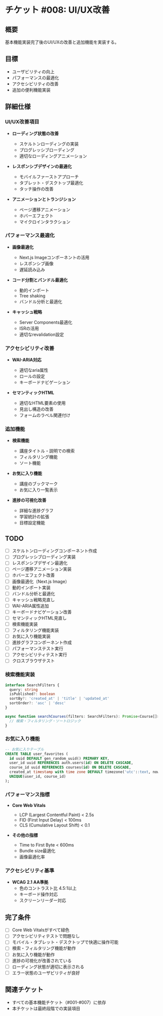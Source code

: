 # チケット #008: UI/UX改善

## 概要
基本機能実装完了後のUI/UXの改善と追加機能を実装する。

## 目標
- ユーザビリティの向上
- パフォーマンスの最適化
- アクセシビリティの改善
- 追加の便利機能実装

## 詳細仕様

### UI/UX改善項目
- **ローディング状態の改善**
  - スケルトンローディングの実装
  - プログレッシブローディング
  - 適切なローディングアニメーション

- **レスポンシブデザインの最適化**
  - モバイルファーストアプローチ
  - タブレット・デスクトップ最適化
  - タッチ操作の改善

- **アニメーションとトランジション**
  - ページ遷移アニメーション
  - ホバーエフェクト
  - マイクロインタラクション

### パフォーマンス最適化
- **画像最適化**
  - Next.js Imageコンポーネントの活用
  - レスポンシブ画像
  - 遅延読み込み

- **コード分割とバンドル最適化**
  - 動的インポート
  - Tree shaking
  - バンドル分析と最適化

- **キャッシュ戦略**
  - Server Components最適化
  - ISRの活用
  - 適切なrevalidation設定

### アクセシビリティ改善
- **WAI-ARIA対応**
  - 適切なaria属性
  - ロールの設定
  - キーボードナビゲーション

- **セマンティックHTML**
  - 適切なHTML要素の使用
  - 見出し構造の改善
  - フォームのラベル関連付け

### 追加機能
- **検索機能**
  - 講座タイトル・説明での検索
  - フィルタリング機能
  - ソート機能

- **お気に入り機能**
  - 講座のブックマーク
  - お気に入り一覧表示

- **進捗の可視化改善**
  - 詳細な進捗グラフ
  - 学習統計の拡張
  - 目標設定機能

## TODO
- [ ] スケルトンローディングコンポーネント作成
- [ ] プログレッシブローディング実装
- [ ] レスポンシブデザイン最適化
- [ ] ページ遷移アニメーション実装
- [ ] ホバーエフェクト改善
- [ ] 画像最適化（Next.js Image）
- [ ] 動的インポート実装
- [ ] バンドル分析と最適化
- [ ] キャッシュ戦略見直し
- [ ] WAI-ARIA属性追加
- [ ] キーボードナビゲーション改善
- [ ] セマンティックHTML見直し
- [ ] 検索機能実装
- [ ] フィルタリング機能実装
- [ ] お気に入り機能実装
- [ ] 進捗グラフコンポーネント作成
- [ ] パフォーマンステスト実行
- [ ] アクセシビリティテスト実行
- [ ] クロスブラウザテスト

### 検索機能実装
```typescript
interface SearchFilters {
  query: string
  isPublished?: boolean
  sortBy?: 'created_at' | 'title' | 'updated_at'
  sortOrder?: 'asc' | 'desc'
}

async function searchCourses(filters: SearchFilters): Promise<Course[]> {
  // 検索・フィルタリング・ソートロジック
}
```

### お気に入り機能
```sql
-- お気に入りテーブル
CREATE TABLE user_favorites (
  id uuid DEFAULT gen_random_uuid() PRIMARY KEY,
  user_id uuid REFERENCES auth.users(id) ON DELETE CASCADE,
  course_id uuid REFERENCES courses(id) ON DELETE CASCADE,
  created_at timestamp with time zone DEFAULT timezone('utc'::text, now()) NOT NULL,
  UNIQUE(user_id, course_id)
);
```

### パフォーマンス指標
- **Core Web Vitals**
  - LCP (Largest Contentful Paint) < 2.5s
  - FID (First Input Delay) < 100ms
  - CLS (Cumulative Layout Shift) < 0.1

- **その他の指標**
  - Time to First Byte < 600ms
  - Bundle size最適化
  - 画像最適化率

### アクセシビリティ基準
- **WCAG 2.1 AA準拠**
  - 色のコントラスト比 4.5:1以上
  - キーボード操作対応
  - スクリーンリーダー対応

## 完了条件
- [ ] Core Web Vitalsがすべて緑色
- [ ] アクセシビリティテストで問題なし
- [ ] モバイル・タブレット・デスクトップで快適に操作可能
- [ ] 検索・フィルタリング機能が動作
- [ ] お気に入り機能が動作
- [ ] 進捗の可視化が改善されている
- [ ] ローディング状態が適切に表示される
- [ ] エラー状態のユーザビリティが良好

## 関連チケット
- すべての基本機能チケット（#001-#007）に依存
- 本チケットは最終段階での実装項目